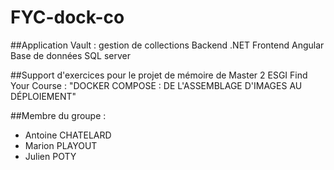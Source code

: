 # FYC-dock-co

##Application Vault : gestion de collections
Backend .NET
Frontend Angular
Base de données SQL server

##Support d'exercices pour le projet de mémoire de Master 2 ESGI
Find Your Course : "DOCKER COMPOSE : DE L'ASSEMBLAGE D'IMAGES AU DÉPLOIEMENT"

##Membre du groupe :
- Antoine CHATELARD
- Marion PLAYOUT
- Julien POTY
